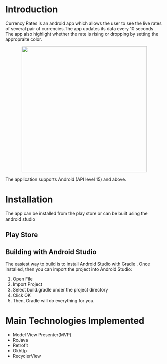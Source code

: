 # Introduction
Currency Rates is an android app which allows the user to see the live rates of several pair of currencies.The app updates its data every 10 seconds . The app also highlight whether the rate is rising or dropping by setting the appropraite color.

<p align="center">
 <img src="https://user-images.githubusercontent.com/39981113/46549439-8ef0d480-c904-11e8-82dc-9c1462594a68.jpg" width="400"/>

The application supports Android (API level 15) and above.

# Installation
The app can be installed from the play store or can be built using the android studio 

## Play Store

## Building with Android Studio
The easiest way to build is to install Android Studio with Gradle . Once installed, then you can import the project into Android Studio:

1) Open File
2) Import Project
3) Select build.gradle under the project directory
4) Click OK
5) Then, Gradle will do everything for you.

# Main Technologies Implemented
- Model View Presenter(MVP)
- RxJava
- Retrofit
- Okhttp
- RecyclerView
